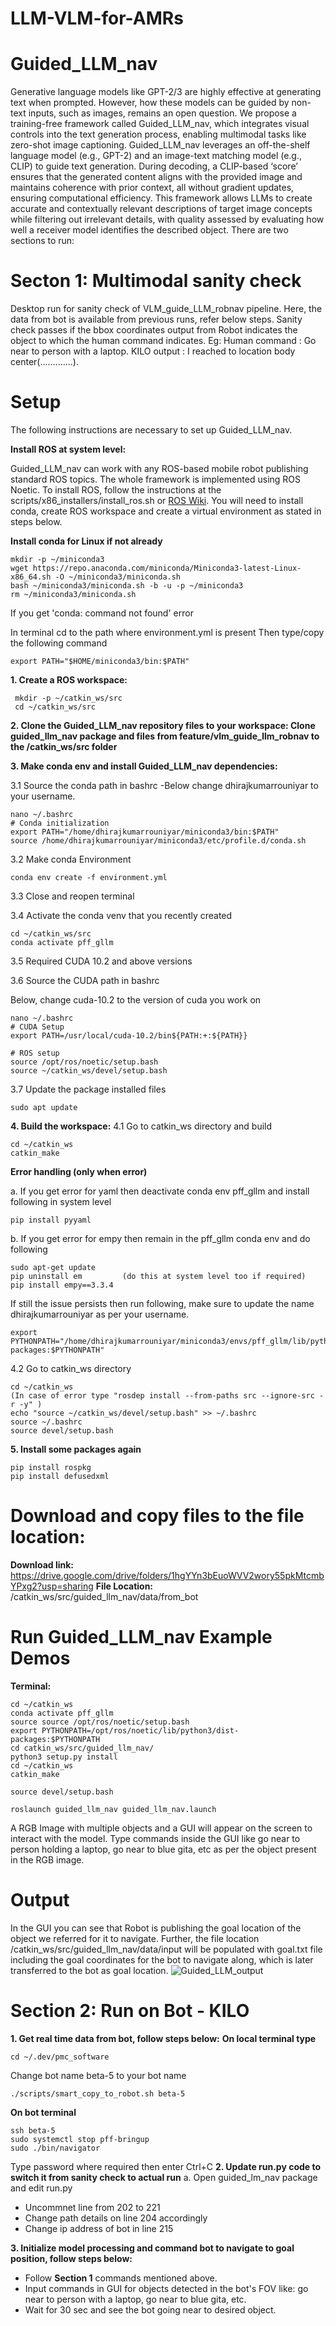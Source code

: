 # LLM-VLM-for-AMRs

# Guided_LLM_nav

Generative language models like GPT-2/3 are highly effective at generating text when prompted. However, how these models can be guided by non-text inputs, such as images, remains an open question. We propose a training-free framework called Guided_LLM_nav, which integrates visual controls into the text generation process, enabling multimodal tasks like zero-shot image captioning. Guided_LLM_nav leverages an off-the-shelf language model (e.g., GPT-2) and an image-text matching model (e.g., CLIP) to guide text generation. During decoding, a CLIP-based ‘score’ ensures that the generated content aligns with the provided image and maintains coherence with prior context, all without gradient updates, ensuring computational efficiency. This framework allows LLMs to create accurate and contextually relevant descriptions of target image concepts while filtering out irrelevant details, with quality assessed by evaluating how well a receiver model identifies the described object.
There are two sections to run:
# Secton 1: Multimodal sanity check
Desktop run for sanity check of VLM_guide_LLM_robnav pipeline. Here, the data from bot is available from previous runs, refer below steps. Sanity check passes if the bbox coordinates output from Robot indicates the object to which the human command indicates.
Eg: 
Human command : Go near to person with a laptop.
KILO output : I reached to location body center(.............).

# Setup

The following instructions are necessary to set up Guided_LLM_nav.

**Install ROS at system level:**

Guided_LLM_nav can work with any ROS-based mobile robot publishing standard ROS topics. The whole framework is implemented using ROS Noetic. To install ROS, follow the instructions at the scripts/x86_installers/install_ros.sh or [ROS Wiki](http://wiki.ros.org/ROS/Installation). You will need to install conda, create ROS workspace and create a virtual environment as stated in steps below.

**Install conda for Linux if not already**
```shell
mkdir -p ~/miniconda3
wget https://repo.anaconda.com/miniconda/Miniconda3-latest-Linux-x86_64.sh -O ~/miniconda3/miniconda.sh
bash ~/miniconda3/miniconda.sh -b -u -p ~/miniconda3
rm ~/miniconda3/miniconda.sh
``` 
If you get 'conda: command not found' error

In terminal cd to the path where environment.yml is present Then type/copy the following command
```shell
export PATH="$HOME/miniconda3/bin:$PATH"
``` 
**1. Create a ROS workspace:**
```shell
 mkdir -p ~/catkin_ws/src
 cd ~/catkin_ws/src
```
**2. Clone the Guided_LLM_nav repository files to your workspace: Clone guided_llm_nav package and files from feature/vlm_guide_llm_robnav to the /catkin_ws/src folder**

**3. Make conda env and install Guided_LLM_nav dependencies:** 

3.1 Source the conda path in bashrc -Below change dhirajkumarrouniyar to your username.
```shell
nano ~/.bashrc
# Conda initialization
export PATH="/home/dhirajkumarrouniyar/miniconda3/bin:$PATH"
source /home/dhirajkumarrouniyar/miniconda3/etc/profile.d/conda.sh
```
3.2 Make conda Environment
```shell
conda env create -f environment.yml
```
3.3 Close and reopen terminal

3.4 Activate the conda venv that you recently created
```shell
cd ~/catkin_ws/src
conda activate pff_gllm
```
3.5 Required CUDA 10.2 and above versions

3.6 Source the CUDA path in bashrc

Below, change cuda-10.2 to the version of cuda you work on
```shell
nano ~/.bashrc
# CUDA Setup 
export PATH=/usr/local/cuda-10.2/bin${PATH:+:${PATH}}

# ROS setup
source /opt/ros/noetic/setup.bash
source ~/catkin_ws/devel/setup.bash
```
3.7 Update the package installed files
```shell
sudo apt update
```
**4. Build the workspace:**
4.1 Go to catkin_ws directory and build
```shell
cd ~/catkin_ws
catkin_make
```
**Error handling (only when error)**

a. If you get error for yaml then deactivate conda env pff_gllm and install following in system level
```shell
pip install pyyaml
```
b. If you get error for empy then remain in the pff_gllm conda env and do following
```shell
sudo apt-get update
pip uninstall em         (do this at system level too if required)
pip install empy==3.3.4
```
If still the issue persists then run following, make sure to update the name dhirajkumarrouniyar as per your username.
```shell
export PYTHONPATH="/home/dhirajkumarrouniyar/miniconda3/envs/pff_gllm/lib/python3.9/site-packages:$PYTHONPATH"
```
4.2 Go to catkin_ws directory
```shell
cd ~/catkin_ws
(In case of error type "rosdep install --from-paths src --ignore-src -r -y" )
echo "source ~/catkin_ws/devel/setup.bash" >> ~/.bashrc
source ~/.bashrc
source devel/setup.bash
```
**5. Install some packages again**
```shell
pip install rospkg
pip install defusedxml
```
# Download and copy files to the file location:
**Download link:**
https://drive.google.com/drive/folders/1hgYYn3bEuoWVV2wory55pkMtcmbYPxg2?usp=sharing
**File Location:**
/catkin_ws/src/guided_llm_nav/data/from_bot

# Run Guided_LLM_nav Example Demos

**Terminal:**
```shell
cd ~/catkin_ws
conda activate pff_gllm
source source /opt/ros/noetic/setup.bash
export PYTHONPATH=/opt/ros/noetic/lib/python3/dist-packages:$PYTHONPATH
cd catkin_ws/src/guided_llm_nav/
python3 setup.py install
cd ~/catkin_ws
catkin_make
     
source devel/setup.bash
```
```shell
roslaunch guided_llm_nav guided_llm_nav.launch
```
A RGB Image with multiple objects and a GUI will appear on the screen to interact with the model. 
Type commands inside the GUI like go near to person holding a laptop, go near to blue gita, etc as per the object present in the RGB image.

# Output
In the GUI you can see that Robot is publishing the goal location of the object we referred for it to navigate.
Further, the file location /catkin_ws/src/guided_llm_nav/data/input will be populated with goal.txt file including the goal coordinates for the bot to navigate along, which is later transferred to the bot as goal location.
![Guided_LLM_output](https://github.com/user-attachments/assets/22493387-de7b-41bf-abf6-4fe695311884)



# Section 2: Run on Bot - KILO
**1. Get real time data from bot, follow steps below:**
**On local terminal type**
```shell
cd ~/.dev/pmc_software
```
Change bot name beta-5 to your bot name 
```shell
./scripts/smart_copy_to_robot.sh beta-5 
```
**On bot terminal**
```shell
ssh beta-5
sudo systemctl stop pff-bringup
sudo ./bin/navigator
```
Type password where required then enter Ctrl+C
**2. Update run.py code to switch it from sanity check to actual run**
a. Open guided_lm_nav package and edit run.py
- Uncommnet line from 202 to 221
- Change path details on line 204 accordingly
- Change ip address of bot in line 215

**3. Initialize model processing and command bot to navigate to goal position, follow steps below:**
- Follow **Section 1** commands mentioned above.
- Input commands in GUI for objects detected in the bot's FOV like: go near to person with a laptop, go near to blue gita, etc.
- Wait for 30 sec and see the bot going near to desired object.
